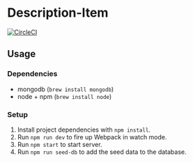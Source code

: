 # Description-Item

[![CircleCI](https://circleci.com/gh/Front-End-Ninjas/description-item.svg?style=shield)](https://circleci.com/gh/Front-End-Ninjas/description-item)

## Usage

### Dependencies
- mongodb (`brew install mongodb`)
- node + npm (`brew install node`)

### Setup
1. Install project dependencies with `npm install`.
2. Run `npm run dev` to fire up Webpack in watch mode.
3. Run `npm start` to start server.
4. Run `npm run seed-db` to add the seed data to the database.

